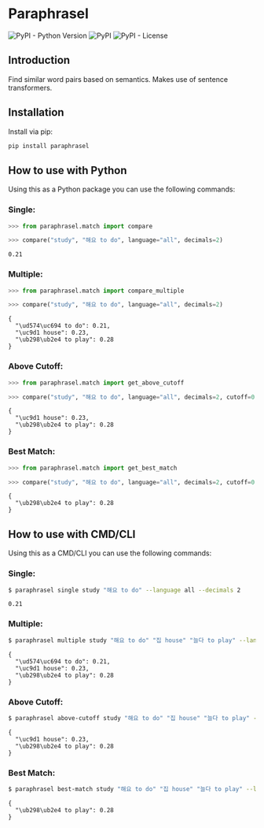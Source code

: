 # Paraphrasel
![PyPI - Python Version](https://img.shields.io/pypi/pyversions/paraphrasel)
![PyPI](https://img.shields.io/pypi/v/paraphrasel)
![PyPI - License](https://img.shields.io/pypi/l/paraphrasel)

## Introduction

Find similar word pairs based on semantics. Makes use of sentence transformers.

## Installation

Install via pip:

```cmd
pip install paraphrasel
```

## How to use with Python

Using this as a Python package you can use the following commands:

### Single:
```python
>>> from paraphrasel.match import compare

>>> compare("study", "해요 to do", language="all", decimals=2)
```
```
0.21
```

### Multiple:
```python
>>> from paraphrasel.match import compare_multiple

>>> compare("study", "해요 to do", language="all", decimals=2)
```
```
{
  "\ud574\uc694 to do": 0.21,
  "\uc9d1 house": 0.23,
  "\ub298\ub2e4 to play": 0.28
}
```

### Above Cutoff:
```python
>>> from paraphrasel.match import get_above_cutoff

>>> compare("study", "해요 to do", language="all", decimals=2, cutoff=0.22)
```
```
{
  "\uc9d1 house": 0.23,
  "\ub298\ub2e4 to play": 0.28
}
```

### Best Match:
```python
>>> from paraphrasel.match import get_best_match

>>> compare("study", "해요 to do", language="all", decimals=2, cutoff=0.22)
```
```
{
  "\ub298\ub2e4 to play": 0.28
}
```

## How to use with CMD/CLI

Using this as a CMD/CLI you can use the following commands:

### Single:
```bash
$ paraphrasel single study "해요 to do" --language all --decimals 2
```
```
0.21
```

### Multiple:
```bash
$ paraphrasel multiple study "해요 to do" "집 house" "늘다 to play" --language all --decimals 2
```
```
{
  "\ud574\uc694 to do": 0.21,
  "\uc9d1 house": 0.23,
  "\ub298\ub2e4 to play": 0.28
}
```

### Above Cutoff:
```bash
$ paraphrasel above-cutoff study "해요 to do" "집 house" "늘다 to play" --language all --decimals 2 --cutoff 0.22
```
```
{
  "\uc9d1 house": 0.23,
  "\ub298\ub2e4 to play": 0.28
}
```

### Best Match:
```bash
$ paraphrasel best-match study "해요 to do" "집 house" "늘다 to play" --language all --decimals 2 --cutoff 0.2
```
```
{
  "\ub298\ub2e4 to play": 0.28
}
```